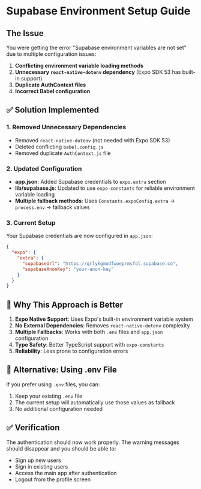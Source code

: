 # Supabase Environment Setup Guide

## The Issue
You were getting the error "Supabase environment variables are not set" due to multiple configuration issues:

1. **Conflicting environment variable loading methods**
2. **Unnecessary `react-native-dotenv` dependency** (Expo SDK 53 has built-in support)
3. **Duplicate AuthContext files**
4. **Incorrect Babel configuration**

## ✅ Solution Implemented

### 1. **Removed Unnecessary Dependencies**
- Removed `react-native-dotenv` (not needed with Expo SDK 53)
- Deleted conflicting `babel.config.js`
- Removed duplicate `AuthContext.js` file

### 2. **Updated Configuration**
- **app.json**: Added Supabase credentials to `expo.extra` section
- **lib/supabase.js**: Updated to use `expo-constants` for reliable environment variable loading
- **Multiple fallback methods**: Uses `Constants.expoConfig.extra` → `process.env` → fallback values

### 3. **Current Setup**
Your Supabase credentials are now configured in `app.json`:
```json
{
  "expo": {
    "extra": {
      "supabaseUrl": "https://grlykgmodfwoeprmsfol.supabase.co",
      "supabaseAnonKey": "your-anon-key"
    }
  }
}
```

## 🚀 Why This Approach is Better

1. **Expo Native Support**: Uses Expo's built-in environment variable system
2. **No External Dependencies**: Removes `react-native-dotenv` complexity
3. **Multiple Fallbacks**: Works with both `.env` files and `app.json` configuration
4. **Type Safety**: Better TypeScript support with `expo-constants`
5. **Reliability**: Less prone to configuration errors

## 🔧 Alternative: Using .env File

If you prefer using `.env` files, you can:
1. Keep your existing `.env` file
2. The current setup will automatically use those values as fallback
3. No additional configuration needed

## ✅ Verification

The authentication should now work properly. The warning messages should disappear and you should be able to:
- Sign up new users
- Sign in existing users  
- Access the main app after authentication
- Logout from the profile screen
